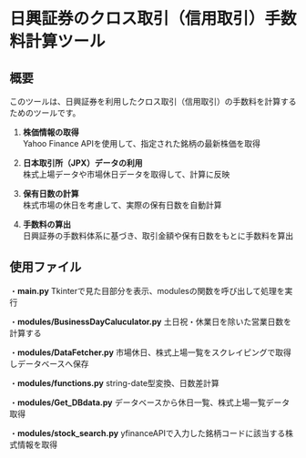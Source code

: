 # 日興証券のクロス取引（信用取引）手数料計算ツール

## 概要
このツールは、日興証券を利用したクロス取引（信用取引）の手数料を計算するためのツールです。

1. **株価情報の取得**  
   Yahoo Finance APIを使用して、指定された銘柄の最新株価を取得

2. **日本取引所（JPX）データの利用**  
   株式上場データや市場休日データを取得して、計算に反映

3. **保有日数の計算**  
   株式市場の休日を考慮して、実際の保有日数を自動計算

4. **手数料の算出**  
   日興証券の手数料体系に基づき、取引金額や保有日数をもとに手数料を算出

## 使用ファイル
・**main.py**
Tkinterで見た目部分を表示、modulesの関数を呼び出して処理を実行

・**modules/BusinessDayCaluculator.py**
土日祝・休業日を除いた営業日数を計算する

・**modules/DataFetcher.py**
市場休日、株式上場一覧をスクレイピングで取得しデータベースへ保存

・**modules/functions.py**
string-date型変換、日数差計算

・**modules/Get_DBdata.py**
データベースから休日一覧、株式上場一覧データ取得

・**modules/stock_search.py**
yfinanceAPIで入力した銘柄コードに該当する株式情報を取得
